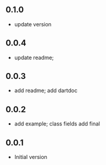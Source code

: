 ## 0.1.0
* update version

## 0.0.4
* update readme;

## 0.0.3
* add readme; add dartdoc

## 0.0.2
* add example; class fields add final

## 0.0.1
* Initial version
